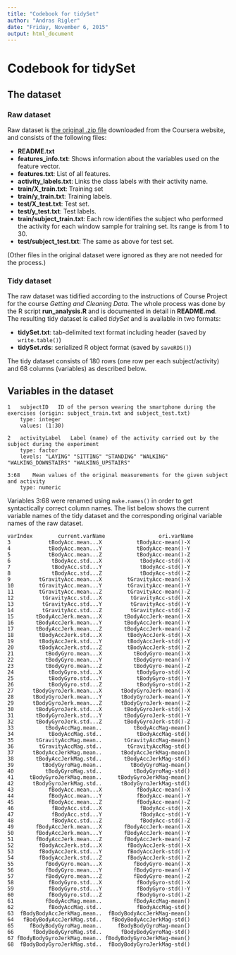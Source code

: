 ```yaml
---
title: "Codebook for tidySet"
author: "Andras Rigler"
date: "Friday, November 6, 2015"
output: html_document
---
```

Codebook for tidySet
====

## The dataset

### Raw dataset

Raw dataset is [the original .zip file](https://d396qusza40orc.cloudfront.net/getdata%2Fprojectfiles%2FUCI%20HAR%20Dataset.zip) downloaded from the Coursera website, 
and consists of the following files:

* **README.txt**
* **features_info.txt**: Shows information about the variables used on the feature vector.
* **features.txt**: List of all features.
* **activity_labels.txt**: Links the class labels with their activity name.
* **train/X_train.txt**: Training set
* **train/y_train.txt**: Training labels.
* **test/X_test.txt**: Test set.
* **test/y_test.txt**: Test labels.
* **train/subject_train.txt**: Each row identifies the subject who performed the activity for each window sample for training set. Its range is from 1 to 30.
* **test/subject_test.txt**: The same as above for test set.

(Other files in the original dataset were ignored as they are not needed for the process.)
 
### Tidy dataset

The raw dataset was tidified according to the instructions of Course Project for the course _Getting and Cleaning Data_. The whole process was done by the R script **run_analysis.R** and is documented in detail in **README.md**. 
The resulting tidy dataset is called _tidySet_ and is available in two formats:

* **tidySet.txt**: tab-delimited text format including header (saved by `write.table()`)
* **tidySet.rds**: serialized R object format (saved by `saveRDS()`)

The tidy dataset consists of 180 rows (one row per each subject/activity) and 68 columns (variables) as described below.

## Variables in the dataset

    1   subjectID   ID of the person wearing the smartphone during the exercises (origin: subject_train.txt and subject_test.txt)
        type: integer
        values: (1:30)   

    2   activityLabel   Label (name) of the activity carried out by the subject during the experiment
        type: factor
        levels: "LAYING" "SITTING" "STANDING" "WALKING" "WALKING_DOWNSTAIRS" "WALKING_UPSTAIRS"
        
    3:68    Mean values of the original measurements for the given subject and activity
        type: numeric
        
Variables 3:68 were renamed using `make.names()` in order to get syntactically correct column names. The list below shows the current variable names of the tidy dataset and the corresponding original variable names of the raw dataset.

    varIndex        current.varName                 ori.varName
    3            tBodyAcc.mean...X           tBodyAcc-mean()-X
    4            tBodyAcc.mean...Y           tBodyAcc-mean()-Y
    5            tBodyAcc.mean...Z           tBodyAcc-mean()-Z
    6             tBodyAcc.std...X            tBodyAcc-std()-X
    7             tBodyAcc.std...Y            tBodyAcc-std()-Y
    8             tBodyAcc.std...Z            tBodyAcc-std()-Z
    9         tGravityAcc.mean...X        tGravityAcc-mean()-X
    10        tGravityAcc.mean...Y        tGravityAcc-mean()-Y
    11        tGravityAcc.mean...Z        tGravityAcc-mean()-Z
    12         tGravityAcc.std...X         tGravityAcc-std()-X
    13         tGravityAcc.std...Y         tGravityAcc-std()-Y
    14         tGravityAcc.std...Z         tGravityAcc-std()-Z
    15       tBodyAccJerk.mean...X       tBodyAccJerk-mean()-X
    16       tBodyAccJerk.mean...Y       tBodyAccJerk-mean()-Y
    17       tBodyAccJerk.mean...Z       tBodyAccJerk-mean()-Z
    18        tBodyAccJerk.std...X        tBodyAccJerk-std()-X
    19        tBodyAccJerk.std...Y        tBodyAccJerk-std()-Y
    20        tBodyAccJerk.std...Z        tBodyAccJerk-std()-Z
    21          tBodyGyro.mean...X          tBodyGyro-mean()-X
    22          tBodyGyro.mean...Y          tBodyGyro-mean()-Y
    23          tBodyGyro.mean...Z          tBodyGyro-mean()-Z
    24           tBodyGyro.std...X           tBodyGyro-std()-X
    25           tBodyGyro.std...Y           tBodyGyro-std()-Y
    26           tBodyGyro.std...Z           tBodyGyro-std()-Z
    27      tBodyGyroJerk.mean...X      tBodyGyroJerk-mean()-X
    28      tBodyGyroJerk.mean...Y      tBodyGyroJerk-mean()-Y
    29      tBodyGyroJerk.mean...Z      tBodyGyroJerk-mean()-Z
    30       tBodyGyroJerk.std...X       tBodyGyroJerk-std()-X
    31       tBodyGyroJerk.std...Y       tBodyGyroJerk-std()-Y
    32       tBodyGyroJerk.std...Z       tBodyGyroJerk-std()-Z
    33          tBodyAccMag.mean..          tBodyAccMag-mean()
    34           tBodyAccMag.std..           tBodyAccMag-std()
    35       tGravityAccMag.mean..       tGravityAccMag-mean()
    36        tGravityAccMag.std..        tGravityAccMag-std()
    37      tBodyAccJerkMag.mean..      tBodyAccJerkMag-mean()
    38       tBodyAccJerkMag.std..       tBodyAccJerkMag-std()
    39         tBodyGyroMag.mean..         tBodyGyroMag-mean()
    40          tBodyGyroMag.std..          tBodyGyroMag-std()
    41     tBodyGyroJerkMag.mean..     tBodyGyroJerkMag-mean()
    42      tBodyGyroJerkMag.std..      tBodyGyroJerkMag-std()
    43           fBodyAcc.mean...X           fBodyAcc-mean()-X
    44           fBodyAcc.mean...Y           fBodyAcc-mean()-Y
    45           fBodyAcc.mean...Z           fBodyAcc-mean()-Z
    46            fBodyAcc.std...X            fBodyAcc-std()-X
    47            fBodyAcc.std...Y            fBodyAcc-std()-Y
    48            fBodyAcc.std...Z            fBodyAcc-std()-Z
    49       fBodyAccJerk.mean...X       fBodyAccJerk-mean()-X
    50       fBodyAccJerk.mean...Y       fBodyAccJerk-mean()-Y
    51       fBodyAccJerk.mean...Z       fBodyAccJerk-mean()-Z
    52        fBodyAccJerk.std...X        fBodyAccJerk-std()-X
    53        fBodyAccJerk.std...Y        fBodyAccJerk-std()-Y
    54        fBodyAccJerk.std...Z        fBodyAccJerk-std()-Z
    55          fBodyGyro.mean...X          fBodyGyro-mean()-X
    56          fBodyGyro.mean...Y          fBodyGyro-mean()-Y
    57          fBodyGyro.mean...Z          fBodyGyro-mean()-Z
    58           fBodyGyro.std...X           fBodyGyro-std()-X
    59           fBodyGyro.std...Y           fBodyGyro-std()-Y
    60           fBodyGyro.std...Z           fBodyGyro-std()-Z
    61          fBodyAccMag.mean..          fBodyAccMag-mean()
    62           fBodyAccMag.std..           fBodyAccMag-std()
    63  fBodyBodyAccJerkMag.mean..  fBodyBodyAccJerkMag-mean()
    64   fBodyBodyAccJerkMag.std..   fBodyBodyAccJerkMag-std()
    65     fBodyBodyGyroMag.mean..     fBodyBodyGyroMag-mean()
    66      fBodyBodyGyroMag.std..      fBodyBodyGyroMag-std()
    67 fBodyBodyGyroJerkMag.mean.. fBodyBodyGyroJerkMag-mean()
    68  fBodyBodyGyroJerkMag.std..  fBodyBodyGyroJerkMag-std()


